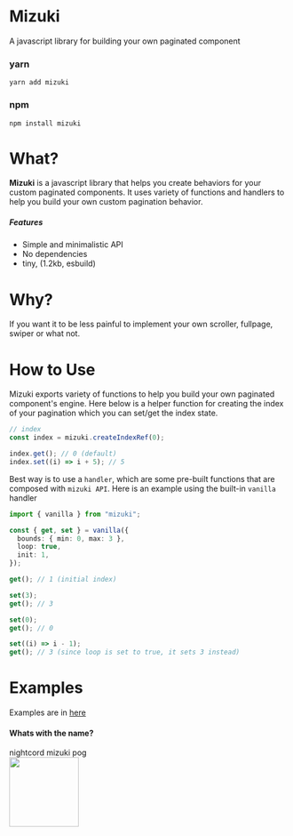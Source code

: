 # Mizuki

A javascript library for building your own paginated component

### yarn

```
yarn add mizuki
```

### npm

```
npm install mizuki
```

# What?

**Mizuki** is a javascript library that helps you create behaviors for your custom paginated components. It uses variety of functions and handlers to help you build your own custom pagination behavior.

##### Features

- Simple and minimalistic API
- No dependencies
- tiny, (1.2kb, esbuild)

# Why?

If you want it to be less painful to implement your own scroller, fullpage, swiper or what not.

# How to Use

Mizuki exports variety of functions to help you build your own paginated component's engine. Here below is a helper function for creating the index of your pagination which you can set/get the index state.

```ts
// index
const index = mizuki.createIndexRef(0);

index.get(); // 0 (default)
index.set((i) => i + 5); // 5
```

Best way is to use a `handler`, which are some pre-built functions that are composed with `mizuki API`. Here is an example using the built-in `vanilla` handler

```ts
import { vanilla } from "mizuki";

const { get, set } = vanilla({
  bounds: { min: 0, max: 3 },
  loop: true,
  init: 1,
});

get(); // 1 (initial index)

set(3);
get(); // 3

set(0);
get(); // 0

set((i) => i - 1);
get(); // 3 (since loop is set to true, it sets 3 instead)
```

# Examples

Examples are in [here](https://github.com/jmmaa/mizuki/tree/main/examples)

#### Whats with the name?

nightcord mizuki pog \
<img src='https://static.wikia.nocookie.net/projectsekai/images/8/8d/Akiyama_Mizuki_school_chibi.png' width="125px"/>
